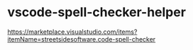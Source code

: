 # vscode-spell-checker-helper
https://marketplace.visualstudio.com/items?itemName=streetsidesoftware.code-spell-checker

